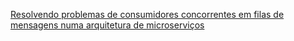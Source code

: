 
[Resolvendo problemas de consumidores concorrentes em filas de mensagens numa arquitetura de microserviços](https://github.com/cristianom-ciandt/Lessons-Learned/tree/master/Subjects/Message-Broker/Case1/)